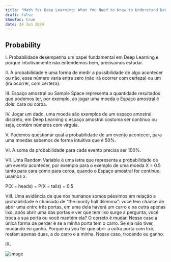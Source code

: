```yaml
---
title: "Math for Deep Learning: What You Need to Know to Understand Neural Networks"
draft: false
ShowToc: true
date: 24 Jun 2024
---
```


 ## Probability

I. 
Probabilidade desempenha um papel fundamental em Deep Learning e porque intuitivamente não entendemos bem, precisamos estudar.

II. A probabilidade é uma forma de medir a possibilidade de algo acontecer ou não, esse número varia entre zero (não irá ocorrer com certeza) ou um (irá ocorrer, com certeza).

III. Espaço amostral ou Sample Space representa a quantidade resultados que podemos ter, por exemplo, ao jogar uma moeda o Espaço amostral é dois: cara ou coroa.

IV. Jogar um dado, uma moeda são exemplos de um espaço amostral discreto, em Deep Learning o espaço amostral costuma ser contínuo ou seja, contém números com vírgula.

V. Podemos questionar qual a probabilidade de um evento acontecer, para uma moedas sabemos de forma intuitiva que é 50%.

VI. A soma da probabilidade para cada evento precisa ser 100%.

VII. Uma Random Variable é uma letra que representa a probabilidade de um evento acontecer, por exemplo para o exemplo de uma moeda X = 0.5 tanto para cara como para coroa, quando o Espaço amostral for contínuo, usamos x.

P(X = heads) = P(X = tails) = 0.5

VIII. Uma evidência de que nós humanos somos péssimos em relação a probabilidade é chamado de “the monty hall dilemma”: você tem chance de abrir uma entre três portas, em uma dela haverá um carro e na outra apenas lixo, após abrir uma das portas e ver que tem lixo surge a pergunta, você troca a sua porta ou você mantém ela? O correto é mudar. Nesse caso a única forma de perder é se a minha porta tem o carro. Se ela não tiver, mudando eu ganho. Porque eu vou ter que abrir a outra porta com lixo, restam apenas duas, a do carro e a minha. Nesse caso, trocando eu ganho.

IX.

 ![image](https://github.com/CllsPy/CllTorch-Blog/assets/96326019/d68faab9-c376-41dd-b23b-39122ce8bf73)
